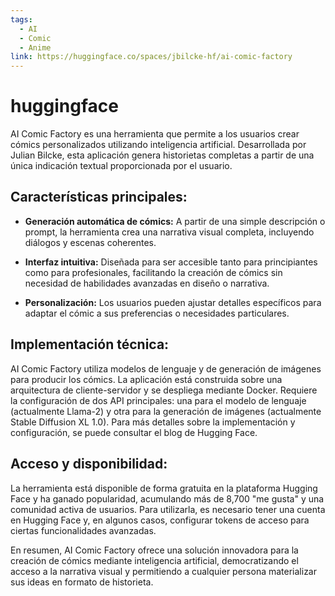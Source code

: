 ```yaml
---
tags:
  - AI
  - Comic
  - Anime
link: https://huggingface.co/spaces/jbilcke-hf/ai-comic-factory
---
```

# huggingface  

AI Comic Factory es una herramienta que permite a los usuarios crear cómics personalizados utilizando inteligencia artificial. Desarrollada por Julian Bilcke, esta aplicación genera historietas completas a partir de una única indicación textual proporcionada por el usuario.

##  **Características principales:**

- **Generación automática de cómics:** A partir de una simple descripción o prompt, la herramienta crea una narrativa visual completa, incluyendo diálogos y escenas coherentes.
    
- **Interfaz intuitiva:** Diseñada para ser accesible tanto para principiantes como para profesionales, facilitando la creación de cómics sin necesidad de habilidades avanzadas en diseño o narrativa.
    
- **Personalización:** Los usuarios pueden ajustar detalles específicos para adaptar el cómic a sus preferencias o necesidades particulares.
    

## **Implementación técnica:**

AI Comic Factory utiliza modelos de lenguaje y de generación de imágenes para producir los cómics. La aplicación está construida sobre una arquitectura de cliente-servidor y se despliega mediante Docker. Requiere la configuración de dos API principales: una para el modelo de lenguaje (actualmente Llama-2) y otra para la generación de imágenes (actualmente Stable Diffusion XL 1.0). Para más detalles sobre la implementación y configuración, se puede consultar el blog de Hugging Face.

## **Acceso y disponibilidad:**

La herramienta está disponible de forma gratuita en la plataforma Hugging Face y ha ganado popularidad, acumulando más de 8,700 "me gusta" y una comunidad activa de usuarios. Para utilizarla, es necesario tener una cuenta en Hugging Face y, en algunos casos, configurar tokens de acceso para ciertas funcionalidades avanzadas.

En resumen, AI Comic Factory ofrece una solución innovadora para la creación de cómics mediante inteligencia artificial, democratizando el acceso a la narrativa visual y permitiendo a cualquier persona materializar sus ideas en formato de historieta.
